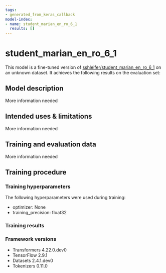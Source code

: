 ```yaml
---
tags:
- generated_from_keras_callback
model-index:
- name: student_marian_en_ro_6_1
  results: []
---
```


<!-- This model card has been generated automatically according to the information Keras had access to. You should
probably proofread and complete it, then remove this comment. -->

# student_marian_en_ro_6_1

This model is a fine-tuned version of [sshleifer/student_marian_en_ro_6_1](https://huggingface.co/sshleifer/student_marian_en_ro_6_1) on an unknown dataset.
It achieves the following results on the evaluation set:


## Model description

More information needed

## Intended uses & limitations

More information needed

## Training and evaluation data

More information needed

## Training procedure

### Training hyperparameters

The following hyperparameters were used during training:
- optimizer: None
- training_precision: float32

### Training results



### Framework versions

- Transformers 4.22.0.dev0
- TensorFlow 2.9.1
- Datasets 2.4.1.dev0
- Tokenizers 0.11.0
